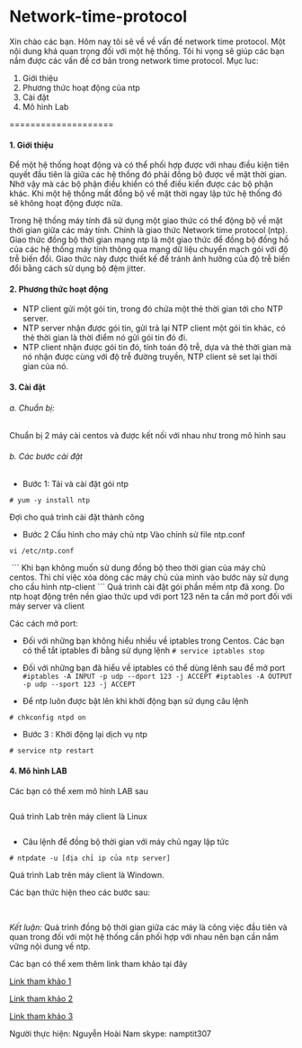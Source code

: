 Network-time-protocol
=====================

 Xin chào các bạn. Hôm nay tôi sẽ về về vấn đề network time protocol. Một nội dung khá quan trọng đối với một hệ thống. Tôi hi vọng sẽ giúp các bạn nắm được các vấn đề cơ bản trong network time protocol.
 Mục luc:
 1. Giới thiệu
 2. Phương thức hoạt động của ntp
 3. Cài đặt
 4. Mô hình Lab
 
====================

#### 1. Giới thiệu

Để một hệ thống hoạt động và có thể phối hợp được với nhau điều kiện tiên quyết đầu tiên là giữa các hệ thống đó phải đồng bộ được về mặt thời gian. Nhờ vậy mà các bộ phận điều khiển có thể điều kiển được các bộ phận khác. Khi một hệ thống mất đồng bộ về mặt thời ngay lập tức hệ thống đó sẽ không hoạt động được nữa.

Trong hệ thống máy tính đã sử dụng một giao thức có thể động bộ về mặt thời gian giữa các máy tính. Chính là giao thức Network time protocol (ntp).  Giao thức đồng bộ thời gian mạng ntp là một giao thức để đồng bộ đồng hồ của các hệ thống máy tính thông qua mạng dữ liệu chuyển mạch gói với độ trễ biến đổi. Giao thức này được thiết kế để tránh ảnh hưởng của độ trễ biến đổi bằng cách sử dụng bộ đệm jitter.

#### 2. Phương thức hoạt động
- NTP client gửi một gói tin, trong đó chứa một thẻ thời gian tới cho NTP server.
- NTP server nhận được gói tin, gửi trả lại NTP client một gói tin khác, có thẻ thời gian là thời điểm nó gửi gói tin đó đi.
- NTP client nhận được gói tin đó, tính toán độ trễ, dựa và thẻ thời gian mà nó nhận được cùng với độ trễ đường truyền, NTP client sẽ set lại thời gian của nó.

#### 3. Cài đặt
###### a. Chuẩn bị:
Chuẩn bị 2 máy cài centos và được kết nối với nhau như trong mô hình sau
<img class="image__pic js-image-pic" src="http://i.imgur.com/YqfoT1S.png" alt="" id="screenshot-image">
###### b. Các bước cài đặt
- Bước 1: Tải và cài đặt gói ntp
```
# yum -y install ntp 
```
Đợi cho quá trình cài đặt thành công

- Bước 2 Cấu hình cho máy chủ ntp
Vào chỉnh sử file ntp.conf
```
vi /etc/ntp.conf
```
<img class="image__pic js-image-pic" src="http://i.imgur.com/4T7BosR.png" alt="" id="screenshot-image">
```
Khi bạn không muốn sử dung đồng bộ theo thời gian của máy chủ centos. Thì chỉ việc xóa dòng các máy chủ của mình vào bước này sử dụng cho cấu hình ntp-client
```
Quá trình cài đặt gói phần mềm ntp đã xong. Do ntp hoạt động trên nền giao thức upd với port 123 nên ta cần mở port đối với máy server và client
      
  Các cách mở port:
      
- Đối với những bạn không hiểu nhiều về iptables trong Centos. Các bạn có thể tắt iptables đi bằng sử dụng lệnh
      ```
      # service iptables stop
      ```
      
- Đối với những bạn đã hiểu về iptables có thể dùng lênh sau để mở port
      ```
      #iptables -A INPUT -p udp --dport 123 -j ACCEPT
      #iptables -A OUTPUT -p udp --sport 123 -j ACCEPT
      ```

- Để ntp luôn được bật lên khi khởi động bạn sử dụng câu lệnh
```
# chkconfig ntpd on
```
- Bước 3 : Khởi động lại dịch vụ ntp
```
# service ntp restart
```
#### 4. Mô hình LAB
Các bạn có thể xem mô hình LAB sau

<img class="image__pic js-image-pic" src="http://i.imgur.com/4T7BosR.png" alt="" id="screenshot-image">

Quá trình Lab trên máy client là Linux

<img class="image__pic js-image-pic" src="http://i.imgur.com/yu5RSFn.png" alt="" id="screenshot-image">

- Câu lệnh để đồng bộ thời gian với máy chủ ngay lập tức
```
# ntpdate -u [địa chỉ ip của ntp server]
```

Quá trình Lab trên máy client là Windown.

Các bạn thức hiện theo các bước sau:
<img class="image__pic js-image-pic" src="http://i.imgur.com/gBLoFeo.png" alt="" id="screenshot-image">

<img class="image__pic js-image-pic" src="http://i.imgur.com/omLsuJt.png" alt="" id="screenshot-image">

<img class="image__pic js-image-pic" src="http://i.imgur.com/msWdzaN.png" alt="" id="screenshot-image">

*Kết luận:* Quá trình đồng bộ thời gian giữa các máy là công việc đầu tiên và quan trong đối với một hệ thống cần phối hợp với nhau nên bạn cần nắm vững nội dung về ntp. 

Các bạn có thể xem thêm link tham khảo tại đây

[Link tham khảo 1](http://www.tecmint.com/install-ntp-server-in-centos/)

[Link tham khảo 2](http://ask.xmodulo.com/change-date-time-command-line-linux.html)

[Link tham khảo 3](http://www.gocit.vn/bai-viet/network-time-protocol-ntp-tren-linux/)

Người thực hiện: Nguyễn Hoài Nam
skype: namptit307


